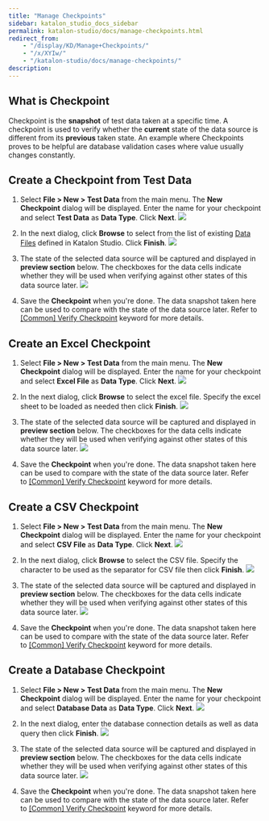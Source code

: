 ```yaml
---
title: "Manage Checkpoints"
sidebar: katalon_studio_docs_sidebar
permalink: katalon-studio/docs/manage-checkpoints.html
redirect_from:
    - "/display/KD/Manage+Checkpoints/"
    - "/x/XYIw/"
    - "/katalon-studio/docs/manage-checkpoints/"
description:
---
```

What is Checkpoint
------------------

Checkpoint is the **snapshot** of test data taken at a specific time. A checkpoint is used to verify whether the **current** state of the data source is different from its **previous** taken state. An example where Checkpoints proves to be helpful are database validation cases where value usually changes constantly.

Create a Checkpoint from Test Data
----------------------------------

1.  Select **File > New > Test Data** from the main menu. The **New Checkpoint** dialog will be displayed. Enter the name for your checkpoint and select **Test Data** as **Data Type**. Click **Next**.
    ![](../../images/katalon-studio/docs/manage-checkpoints/image2017-2-6-133A543A6.png)


2.  In the next dialog, click **Browse** to select from the list of existing [Data Files](/display/KD/Manage+Test+Data) defined in Katalon Studio. Click **Finish**.
    ![](../../images/katalon-studio/docs/manage-checkpoints/image2017-2-6-133A583A28.png)


3.  The state of the selected data source will be captured and displayed in **preview section** below. The checkboxes for the data cells indicate whether they will be used when verifying against other states of this data source later.
    ![](../../images/katalon-studio/docs/manage-checkpoints/image2017-2-6-143A23A6.png)


4.  Save the **Checkpoint** when you're done. The data snapshot taken here can be used to compare with the state of the data source later. Refer to [\[Common\] Verify Checkpoint](/display/KD/%5BCommon%5D+Verify+Checkpoint) keyword for more details.

Create an Excel Checkpoint
--------------------------

1.  Select **File > New > Test Data** from the main menu. The **New Checkpoint** dialog will be displayed. Enter the name for your checkpoint and select **Excel File** as **Data Type**. Click **Next**.
    ![](../../images/katalon-studio/docs/manage-checkpoints/image2017-2-6-143A253A30.png)


2.  In the next dialog, click **Browse** to select the excel file. Specify the excel sheet to be loaded as needed then click **Finish**.
    ![](../../images/katalon-studio/docs/manage-checkpoints/image2017-2-6-143A283A6.png)


3.  The state of the selected data source will be captured and displayed in **preview section** below. The checkboxes for the data cells indicate whether they will be used when verifying against other states of this data source later.
    ![](../../images/katalon-studio/docs/manage-checkpoints/image2017-2-6-143A333A10.png)


4.  Save the **Checkpoint** when you're done. The data snapshot taken here can be used to compare with the state of the data source later. Refer to [\[Common\] Verify Checkpoint](/display/KD/%5BCommon%5D+Verify+Checkpoint) keyword for more details.

Create a CSV Checkpoint
-----------------------

1.  Select **File > New > Test Data** from the main menu. The **New Checkpoint** dialog will be displayed. Enter the name for your checkpoint and select **CSV File** as **Data Type**. Click **Next**.
    ![](../../images/katalon-studio/docs/manage-checkpoints/image2017-2-6-143A413A1.png)


2.  In the next dialog, click **Browse** to select the CSV file. Specify the character to be used as the separator for CSV file then click **Finish**.
    ![](../../images/katalon-studio/docs/manage-checkpoints/image2017-2-6-143A413A52.png)


3.  The state of the selected data source will be captured and displayed in **preview section** below. The checkboxes for the data cells indicate whether they will be used when verifying against other states of this data source later.
    ![](../../images/katalon-studio/docs/manage-checkpoints/image2017-2-6-143A423A57.png)
4.  Save the **Checkpoint** when you're done. The data snapshot taken here can be used to compare with the state of the data source later. Refer to [\[Common\] Verify Checkpoint](/display/KD/%5BCommon%5D+Verify+Checkpoint) keyword for more details.

Create a Database Checkpoint
----------------------------

1.  Select **File > New > Test Data** from the main menu. The **New Checkpoint** dialog will be displayed. Enter the name for your checkpoint and select **Database Data** as **Data Type**. Click **Next**.
    ![](../../images/katalon-studio/docs/manage-checkpoints/image2017-2-6-143A433A42.png)


2.  In the next dialog, enter the database connection details as well as data query then click **Finish**.
    ![](../../images/katalon-studio/docs/manage-checkpoints/image2017-2-6-143A463A12.png)


3.  The state of the selected data source will be captured and displayed in **preview section** below. The checkboxes for the data cells indicate whether they will be used when verifying against other states of this data source later.
    ![](../../images/katalon-studio/docs/manage-checkpoints/image2017-2-6-143A473A42.png)
4.  Save the **Checkpoint** when you're done. The data snapshot taken here can be used to compare with the state of the data source later. Refer to [\[Common\] Verify Checkpoint](/display/KD/%5BCommon%5D+Verify+Checkpoint) keyword for more details.